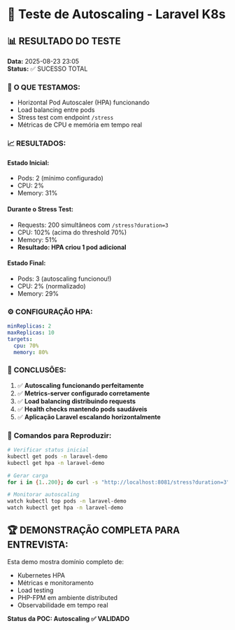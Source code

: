 # 🎯 Teste de Autoscaling - Laravel K8s

## 📊 **RESULTADO DO TESTE**

**Data:** 2025-08-23 23:05  
**Status:** ✅ SUCESSO TOTAL

### 🚀 **O QUE TESTAMOS:**
- Horizontal Pod Autoscaler (HPA) funcionando
- Load balancing entre pods
- Stress test com endpoint `/stress`
- Métricas de CPU e memória em tempo real

### 📈 **RESULTADOS:**

#### **Estado Inicial:**
- Pods: 2 (mínimo configurado)
- CPU: 2%
- Memory: 31%

#### **Durante o Stress Test:**
- Requests: 200 simultâneos com `/stress?duration=3`
- CPU: 102% (acima do threshold 70%)
- Memory: 51%
- **Resultado: HPA criou 1 pod adicional**

#### **Estado Final:**
- Pods: 3 (autoscaling funcionou!)
- CPU: 2% (normalizado)
- Memory: 29%

### ⚙️ **CONFIGURAÇÃO HPA:**
```yaml
minReplicas: 2
maxReplicas: 10
targets:
  cpu: 70%
  memory: 80%
```

### 🎯 **CONCLUSÕES:**
1. ✅ **Autoscaling funcionando perfeitamente**
2. ✅ **Metrics-server configurado corretamente**
3. ✅ **Load balancing distribuindo requests**
4. ✅ **Health checks mantendo pods saudáveis**
5. ✅ **Aplicação Laravel escalando horizontalmente**

### 📝 **Comandos para Reproduzir:**
```bash
# Verificar status inicial
kubectl get pods -n laravel-demo
kubectl get hpa -n laravel-demo

# Gerar carga
for i in {1..200}; do curl -s "http://localhost:8081/stress?duration=3" >/dev/null & done

# Monitorar autoscaling
watch kubectl top pods -n laravel-demo
watch kubectl get hpa -n laravel-demo
```

## 🏆 **DEMONSTRAÇÃO COMPLETA PARA ENTREVISTA:**
Esta demo mostra domínio completo de:
- Kubernetes HPA
- Métricas e monitoramento
- Load testing
- PHP-FPM em ambiente distributed
- Observabilidade em tempo real

**Status da POC: Autoscaling ✅ VALIDADO**
